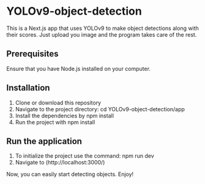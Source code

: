 # YOLOv9-object-detection

This is a Next.js app that uses YOLOv9 to make object detections along with their scores. Just upload you image and the program takes care of the rest.

## Prerequisites

Ensure that you have Node.js installed on your computer.

## Installation
1. Clone or download this repository
2.  Navigate to the project directory: cd YOLOv9-object-detection/app
3. Install the dependencies by npm install
4. Run the project with npm install

## Run the application
1. To initialize the project use the command:  npm run dev
2. Navigate to (http://localhost:3000/)

Now, you can easily start detecting objects. Enjoy!
